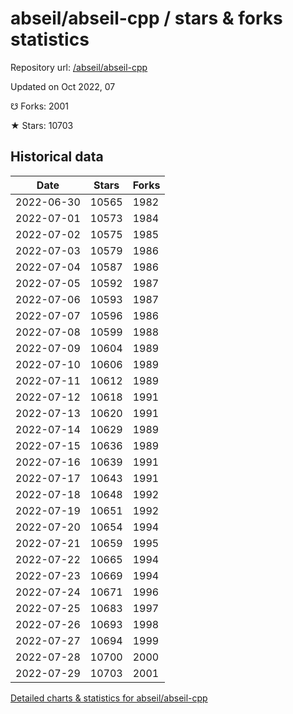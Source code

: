 # abseil/abseil-cpp / stars & forks statistics

Repository url: [/abseil/abseil-cpp](https://github.com/abseil/abseil-cpp)

Updated on Oct 2022, 07

☋ Forks: 2001

★ Stars: 10703

## Historical data
| Date | Stars | Forks |
|------|-------|-------|
| 2022-06-30 | 10565 | 1982 | 
| 2022-07-01 | 10573 | 1984 | 
| 2022-07-02 | 10575 | 1985 | 
| 2022-07-03 | 10579 | 1986 | 
| 2022-07-04 | 10587 | 1986 | 
| 2022-07-05 | 10592 | 1987 | 
| 2022-07-06 | 10593 | 1987 | 
| 2022-07-07 | 10596 | 1986 | 
| 2022-07-08 | 10599 | 1988 | 
| 2022-07-09 | 10604 | 1989 | 
| 2022-07-10 | 10606 | 1989 | 
| 2022-07-11 | 10612 | 1989 | 
| 2022-07-12 | 10618 | 1991 | 
| 2022-07-13 | 10620 | 1991 | 
| 2022-07-14 | 10629 | 1989 | 
| 2022-07-15 | 10636 | 1989 | 
| 2022-07-16 | 10639 | 1991 | 
| 2022-07-17 | 10643 | 1991 | 
| 2022-07-18 | 10648 | 1992 | 
| 2022-07-19 | 10651 | 1992 | 
| 2022-07-20 | 10654 | 1994 | 
| 2022-07-21 | 10659 | 1995 | 
| 2022-07-22 | 10665 | 1994 | 
| 2022-07-23 | 10669 | 1994 | 
| 2022-07-24 | 10671 | 1996 | 
| 2022-07-25 | 10683 | 1997 | 
| 2022-07-26 | 10693 | 1998 | 
| 2022-07-27 | 10694 | 1999 | 
| 2022-07-28 | 10700 | 2000 | 
| 2022-07-29 | 10703 | 2001 | 


[Detailed charts & statistics for abseil/abseil-cpp](https://reviewgithub.com/rep/abseil/abseil-cpp)
